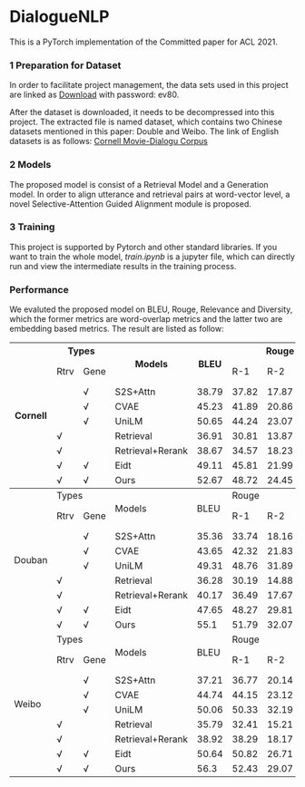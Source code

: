 # DialogueNLP
This is a PyTorch implementation of the Committed paper for ACL 2021.

### 1 Preparation for Dataset
In order to facilitate project management, the data sets used in this project are linked as [Download]( https://pan.baidu.com/s/1Qt-NSi9akM00s3C3fIVH_g) with password: ev80. 

After the dataset is downloaded, it needs to be decompressed into this project. The extracted file is named dataset, which contains two Chinese datasets mentioned in this paper: Double and Weibo. The link of English datasets is as follows: [Cornell Movie-Dialogu Corpus](https://www.cs.cornell.edu/~cristian/Cornell_Movie-Dialogs_Corpus.html)

### 2 Models
The proposed model is consist of a Retrieval Model and a Generation model. In order to align utterance and retrieval pairs at word-vector level, a novel Selective-Attention Guided Alignment module is proposed.

### 3 Training
This project is supported by Pytorch and other standard libraries. If you want to train the whole model, *train.ipynb* is a jupyter file, which can directly run and view the intermediate results in the training process.


### Performance
We evaluted the proposed model on BLEU, Rouge, Relevance and Diversity, which the former metrics are word-overlap metrics and the latter two are embedding based metrics. The result are listed as follow:  

<table>
<thead>
  <tr>
    <th rowspan="9">Cornell</th>
    <th colspan="2">Types</th>
    <th rowspan="2">Models</th>
    <th rowspan="2">BLEU</th>
    <th colspan="3">Rouge</th>
    <th colspan="3">Relevance</th>
    <th colspan="2">Diversity</th>
  </tr>
  <tr>
    <td>Rtrv</td>
    <td>Gene</td>
    <td>R-1</td>
    <td>R-2</td>
    <td>R-L</td>
    <td>Average</td>
    <td>Extrema</td>
    <td>Greedy</td>
    <td>Dist-1</td>
    <td>Dist-2</td>
  </tr>
  <tr>
    <td></td>
    <td>√ </td>
    <td>S2S+Attn</td>
    <td>38.79</td>
    <td>37.82</td>
    <td>17.87</td>
    <td>33.73</td>
    <td>0.361</td>
    <td>0.201</td>
    <td>0.346</td>
    <td>0.049</td>
    <td>0.088</td>
  </tr>
  <tr>
    <td></td>
    <td>√ </td>
    <td>CVAE</td>
    <td>45.23</td>
    <td>41.89</td>
    <td>20.86</td>
    <td>39.49</td>
    <td>0.381</td>
    <td>0.256</td>
    <td>0.374</td>
    <td>0.076</td>
    <td>0.145</td>
  </tr>
  <tr>
    <td></td>
    <td>√ </td>
    <td>UniLM</td>
    <td>50.65</td>
    <td>44.24</td>
    <td>23.07</td>
    <td>40.27</td>
    <td>0.401</td>
    <td>0.294</td>
    <td>0.387</td>
    <td>0.121</td>
    <td>0.189</td>
  </tr>
  <tr>
    <td>√ </td>
    <td></td>
    <td>Retrieval</td>
    <td>36.91</td>
    <td>30.81</td>
    <td>13.87</td>
    <td>27.33</td>
    <td>0.296</td>
    <td>0.152</td>
    <td>0.311</td>
    <td>0.103</td>
    <td>0.249</td>
  </tr>
  <tr>
    <td>√ </td>
    <td></td>
    <td>Retrieval+Rerank</td>
    <td>38.67</td>
    <td>34.57</td>
    <td>18.23</td>
    <td>32.44</td>
    <td>0.338</td>
    <td>0.193</td>
    <td>0.321</td>
    <td>0.129</td>
    <td>0.212</td>
  </tr>
  <tr>
    <td>√ </td>
    <td>√ </td>
    <td>Eidt</td>
    <td>49.11</td>
    <td>45.81</td>
    <td>21.99</td>
    <td>43.01</td>
    <td>0.393</td>
    <td>0.307</td>
    <td>0.391</td>
    <td>0.112</td>
    <td>0.207</td>
  </tr>
  <tr>
    <td>√ </td>
    <td>√ </td>
    <td>Ours</td>
    <td>52.67</td>
    <td>48.72</td>
    <td>24.45</td>
    <td>43.28</td>
    <td>0.417</td>
    <td>0.331</td>
    <td>0.407</td>
    <td>0.121</td>
    <td>0.231</td>
  </tr>
</thead>
<tbody>
  <tr>
    <td rowspan="9">Douban</td>
    <td colspan="2">Types</td>
    <td rowspan="2">Models</td>
    <td rowspan="2">BLEU</td>
    <td colspan="3">Rouge</td>
    <td colspan="3">Relevance</td>
    <td colspan="2">Diversity</td>
  </tr>
  <tr>
    <td>Rtrv</td>
    <td>Gene</td>
    <td>R-1</td>
    <td>R-2</td>
    <td>R-L</td>
    <td>Average</td>
    <td>Extrema</td>
    <td>Greedy</td>
    <td>Dist-1</td>
    <td>Dist-2</td>
  </tr>
  <tr>
    <td></td>
    <td>√ </td>
    <td>S2S+Attn</td>
    <td>35.36</td>
    <td>33.74</td>
    <td>18.16</td>
    <td>30.62</td>
    <td>0.341</td>
    <td>0.182</td>
    <td>0.368</td>
    <td>0.061</td>
    <td>0.081</td>
  </tr>
  <tr>
    <td></td>
    <td>√ </td>
    <td>CVAE</td>
    <td>43.65</td>
    <td>42.32</td>
    <td>21.83</td>
    <td>38.78</td>
    <td>0.358</td>
    <td>0.189</td>
    <td>0.373</td>
    <td>0.076</td>
    <td>0.201</td>
  </tr>
  <tr>
    <td></td>
    <td>√ </td>
    <td>UniLM</td>
    <td>49.31</td>
    <td>48.76</td>
    <td>31.89</td>
    <td>47.09</td>
    <td>0.383</td>
    <td>0.274</td>
    <td>0.389</td>
    <td>0.202</td>
    <td>0.364</td>
  </tr>
  <tr>
    <td>√ </td>
    <td></td>
    <td>Retrieval</td>
    <td>36.28</td>
    <td>30.19</td>
    <td>14.88</td>
    <td>28.36</td>
    <td>0.298</td>
    <td>0.164</td>
    <td>0.327</td>
    <td>0.131</td>
    <td>0.466</td>
  </tr>
  <tr>
    <td>√ </td>
    <td></td>
    <td>Retrieval+Rerank</td>
    <td>40.17</td>
    <td>36.49</td>
    <td>17.67</td>
    <td>35.44</td>
    <td>0.362</td>
    <td>0.211</td>
    <td>0.378</td>
    <td>0.137</td>
    <td>0.431</td>
  </tr>
  <tr>
    <td>√ </td>
    <td>√ </td>
    <td>Eidt</td>
    <td>47.65</td>
    <td>48.27</td>
    <td>29.81</td>
    <td>46.53</td>
    <td>0.378</td>
    <td>0.243</td>
    <td>0.366</td>
    <td>0.134</td>
    <td>0.189</td>
  </tr>
  <tr>
    <td>√ </td>
    <td>√ </td>
    <td>Ours</td>
    <td>55.1</td>
    <td>51.79</td>
    <td>32.07</td>
    <td>51.35</td>
    <td>0.394</td>
    <td>0.364</td>
    <td>0.391</td>
    <td>0.188</td>
    <td>0.297</td>
  </tr>
  <tr>
    <td rowspan="9">Weibo</td>
    <td colspan="2">Types</td>
    <td rowspan="2">Models</td>
    <td rowspan="2">BLEU</td>
    <td colspan="3">Rouge</td>
    <td colspan="3">Relevance</td>
    <td colspan="2">Diversity</td>
  </tr>
  <tr>
    <td>Rtrv</td>
    <td>Gene</td>
    <td>R-1</td>
    <td>R-2</td>
    <td>R-L</td>
    <td>Average</td>
    <td>Extrema</td>
    <td>Greedy</td>
    <td>Dist-1</td>
    <td>Dist-2</td>
  </tr>
  <tr>
    <td></td>
    <td>√ </td>
    <td>S2S+Attn</td>
    <td>37.21</td>
    <td>36.77</td>
    <td>20.14</td>
    <td>35.07</td>
    <td>0.341</td>
    <td>0.194</td>
    <td>0.366</td>
    <td>0.026</td>
    <td>0.084</td>
  </tr>
  <tr>
    <td></td>
    <td>√ </td>
    <td>CVAE</td>
    <td>44.74</td>
    <td>44.15</td>
    <td>23.12</td>
    <td>41.39</td>
    <td>0.358</td>
    <td>0.195</td>
    <td>0.378</td>
    <td>0.086</td>
    <td>0.142</td>
  </tr>
  <tr>
    <td></td>
    <td>√ </td>
    <td>UniLM</td>
    <td>50.06</td>
    <td>50.33</td>
    <td>32.19</td>
    <td>49.81</td>
    <td>0.388</td>
    <td>0.237</td>
    <td>0.387</td>
    <td>0.142</td>
    <td>0.342</td>
  </tr>
  <tr>
    <td>√ </td>
    <td></td>
    <td>Retrieval</td>
    <td>35.79</td>
    <td>32.41</td>
    <td>15.21</td>
    <td>28.03</td>
    <td>0.304</td>
    <td>0.162</td>
    <td>0.315</td>
    <td>0.111</td>
    <td>0.472</td>
  </tr>
  <tr>
    <td>√ </td>
    <td></td>
    <td>Retrieval+Rerank</td>
    <td>38.92</td>
    <td>38.29</td>
    <td>18.17</td>
    <td>35.14</td>
    <td>0.354</td>
    <td>0.201</td>
    <td>0.378</td>
    <td>0.167</td>
    <td>0.494</td>
  </tr>
  <tr>
    <td>√ </td>
    <td>√ </td>
    <td>Eidt</td>
    <td>50.64</td>
    <td>50.82</td>
    <td>26.71</td>
    <td>48.38</td>
    <td>0.396</td>
    <td>0.234</td>
    <td>0.387</td>
    <td>0.152</td>
    <td>0.158</td>
  </tr>
  <tr>
    <td>√ </td>
    <td>√ </td>
    <td>Ours</td>
    <td>56.3</td>
    <td>52.43</td>
    <td>29.07</td>
    <td>50.41</td>
    <td>0.412</td>
    <td>0.367</td>
    <td>0.411</td>
    <td>0.203</td>
    <td>0.314</td>
  </tr>
</tbody>
</table>


